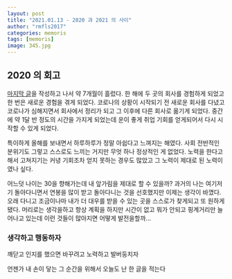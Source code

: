 ```yaml
---
layout: post
title: "2021.01.13 - 2020 과 2021 의 사이"
author: "rmfls2017"
categories: memoris
tags: [memoris]
image: 345.jpg
---
```


## 2020 의 회고

[마지막 글](/interviews/interview-12.html)을 작성하고 나서 약 7개월이 흘렀다. 한 해에 두 곳의 회사를 경험하게 되었고 한 번은 새로운 경험을 겪게 되었다. 코로나의 상황이 시작되기 전  새로운 회사를 다녔고 코로나가 심해지면서 회사에서 정리가 되고 그 이후에 다른 회사로 옮기게 되었다. 중간에 약 1달 반 정도의 시간을 가지게 되었는데 운이 좋게 취업 기회를 얻게되어서 다시 시작할 수 있게 되었다. 

특이하게 올해를 보내면서 하루하루가 정말 아쉽다고 느껴지는 해였다. 사회 전반적인 분위기도 그렇고 스스로도 느끼는 거지만 무엇 하나 정상적인 게 없었다. 노력을 한다고 해서 고쳐지기는 커녕 기회조차 얻지 못하는 경우도 많았고 그 노력이 제대로 된 노력이였나 싶다.

어느덧 나이는 30을 향해가는데 내 앞가림을 제대로 할 수 있을까? 과거의 나는 여기저기 돌아다니면서 연봉을 많이 받고 돌아다니는 것을 선호했지만 이제는 생각이 바꼈다. 오래 다니고 조금이나마 내가 더 대우를 받을 수 있는 곳을 스스로가 찾게되고 또 원하게됐다. 머리로는 생각을하고 항상 계획을 하지만 시간이 없고 뭐가 안되고 핑계거리만 늘어나고 있는데 이런 것들이 많아지면 어떻게 발전을할까...

### 생각하고 행동하자

깨닫고 인지를 했으면 바꾸려고 노력하고 발버둥치자

언젠가 내 손이 닿는 그 순간을 위해서 오늘도 난 한 글을 적는다